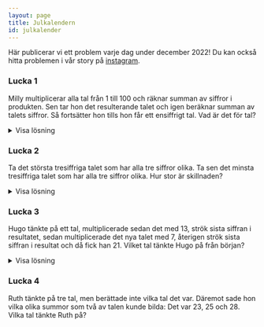 ```yaml
---
layout: page
title: Julkalendern
id: julkalender
---
```


Här publicerar vi ett problem varje dag under december 2022! Du kan också hitta problemen i vår story på [instagram](https://www.instagram.com/ungvetenskapssport/).

### Lucka 1
Milly multiplicerar alla tal från 1 till 100 och räknar summan av siffror i produkten. Sen tar hon det resulterande talet och igen beräknar summan av talets siffror. Så fortsätter hon tills hon får ett ensiffrigt tal. Vad är det för tal?
<details>
<summary>Visa lösning</summary>
<br>
Produkten av alla tal mellan 1 till 100 kommer att vara delbar med 9. Enligt delbarhetsreglerna kommer ett tal som är delbart med nio att ha en siffersumma som är delbar med nio (försök visa varför!). Det enda ensiffriga talet delbart med nio är nio. Därmed är svaret <strong>9</strong>.
</details>


### Lucka 2
Ta det största tresiffriga talet som har alla tre siffror olika. Ta sen det minsta tresiffriga talet som har alla tre siffror olika. Hur stor är skillnaden?
<details>
<summary>Visa lösning</summary>
<br>
Det största tresiffriga talet som har alla tre siffror olika är 987, och det minsta är 102. Differensen mellan dem blir <strong>885</strong>.
</details>


### Lucka 3
Hugo tänkte på ett tal, multiplicerade sedan det med 13, strök sista siffran i resultatet, sedan multiplicerade det nya talet med 7, återigen strök sista siffran i resultat och då fick han 21. Vilket tal tänkte Hugo på från början?
<details>
<summary>Visa lösning</summary>
<br>
Vi kan lösa problemet baklänges. Innan sista steget har Hugo ett tal med formen 21A som är produkten av ett annat tal multiplicerat med 7. Det finns två möjligheter, 210 och 217. Vi har alltså ett tal som ser ut som antingen 30B eller 31C som ska var delbart med 13. Den enda möjligheten här är då 312. 312 Dividerad med 13 ger <strong>24</strong>.
</details>



### Lucka 4
Ruth tänkte på tre tal, men berättade inte vilka tal det var. Däremot sade hon vilka olika summor som två av talen kunde bilda: Det var 23, 25 och 28. Vilka tal tänkte Ruth på?


<!---
<details>
<summary>Visa lösning</summary>
<br>
Först döper vi talen till a, b och c. Vi får informationen att 23=a+b, 25=a+c, 28=b+c. Adderar vi respektive sidor på alla tre ekvationerna får vi 76=2(a+b+c). Detta säger att två gånger summan av alla tre talen är 76, alltså summan av de tre talen är 38. Vi kan få ut vad varje tal är genom att subtrahera summan av varje par av två tal från summan av alla tre. Därmed får vi talen <strong>10, 13 och 15</strong>.
</details>


### Lucka 5
Det ligger sju kort i en låda. Korten är numrerade från 1 till 7. Först tar Julia upp tre kort. Sen tar Benjamin upp två kort. Det ligger alltså två kort kvar i lådan. Julia säger sedan till Benjamini: ”Jag vet att summan av talen på dina kort är ett jämnt tal.” Vilken summa har talen på Julias kort?
<details>
<summary>Visa lösning</summary>
<br>
Att två av korten summerar till ett jämnt tal betyder att båda är jämna eller att båda är udda. Julia vet alltså att av korten som är kvar i lådan, alla är jämna eller alla är udda. Det finns totalt 4 udda kort och 3 jämna, därmed måste korten i lådan vara udda. Julia har korten 2, 4 och 6, vilket ger summan <strong>12</strong>.
</details>


### Lucka 6
Fido, Ludde, Busen och Rufsen är hundar. Vissa hundar ljuger alltid, andra talar alltid sanning. Fido säger att Ludde ljuger. Ludde säger att Busen ljuger. Busen säger att Ludde ljuger. Rufsen säger att Fido ljuger. Hur många av hundarna ljuger?
<details>
<summary>Visa lösning</summary>
<br>
Om en hund säger att en annan ljuger, så måste de vara en av varje grupp (Kan du visa varför?). Om Fido ljuger, då talar Ludde och Rufsen sanningen och Fido och Busen ljuger. Om Fido däremot talar sanningen, då ljuger Ludde och Rufsen och Fido och Busen talar sanningen. Oavsett är det <strong>2</strong> som ljuger. 
</details>


### Lucka 7
En triangel har omkretsen 27 cm. Alla sidor har olika heltalsvärden. Hur många trianglar kan du maximalt skapa?
<details>
<summary>Visa lösning</summary>
<br>
<strong></strong>
</details>



### Lucka 

<details>
<summary>Visa lösning</summary>
<br>
<strong></strong>
</details>

-->
